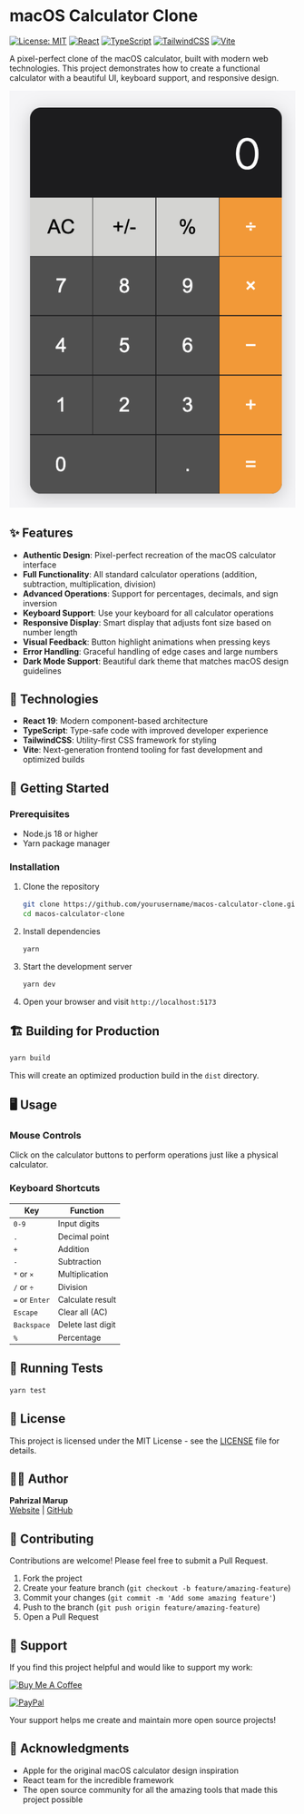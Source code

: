 # macOS Calculator Clone

[![License: MIT](https://img.shields.io/badge/License-MIT-blue.svg)](https://opensource.org/licenses/MIT)
[![React](https://img.shields.io/badge/React-19.0.0-61DAFB?logo=react)](https://reactjs.org/)
[![TypeScript](https://img.shields.io/badge/TypeScript-5.7.2-3178C6?logo=typescript)](https://www.typescriptlang.org/)
[![TailwindCSS](https://img.shields.io/badge/TailwindCSS-4.0.14-38B2AC?logo=tailwind-css)](https://tailwindcss.com/)
[![Vite](https://img.shields.io/badge/Vite-6.2.0-646CFF?logo=vite)](https://vitejs.dev/)

A pixel-perfect clone of the macOS calculator, built with modern web technologies. This project demonstrates how to create a functional calculator with a beautiful UI, keyboard support, and responsive design.

![Calculator Preview](https://raw.githubusercontent.com/pahrizal/macos-calculator-clone/main/calculator-preview.png)

## ✨ Features

- **Authentic Design**: Pixel-perfect recreation of the macOS calculator interface
- **Full Functionality**: All standard calculator operations (addition, subtraction, multiplication, division)
- **Advanced Operations**: Support for percentages, decimals, and sign inversion
- **Keyboard Support**: Use your keyboard for all calculator operations
- **Responsive Display**: Smart display that adjusts font size based on number length
- **Visual Feedback**: Button highlight animations when pressing keys
- **Error Handling**: Graceful handling of edge cases and large numbers
- **Dark Mode Support**: Beautiful dark theme that matches macOS design guidelines

## 🔧 Technologies

- **React 19**: Modern component-based architecture
- **TypeScript**: Type-safe code with improved developer experience
- **TailwindCSS**: Utility-first CSS framework for styling
- **Vite**: Next-generation frontend tooling for fast development and optimized builds

## 🚀 Getting Started

### Prerequisites

- Node.js 18 or higher
- Yarn package manager

### Installation

1. Clone the repository
   ```bash
   git clone https://github.com/yourusername/macos-calculator-clone.git
   cd macos-calculator-clone
   ```

2. Install dependencies
   ```bash
   yarn
   ```

3. Start the development server
   ```bash
   yarn dev
   ```

4. Open your browser and visit `http://localhost:5173`

## 🏗️ Building for Production

```bash
yarn build
```

This will create an optimized production build in the `dist` directory.

## 🖥️ Usage

### Mouse Controls
Click on the calculator buttons to perform operations just like a physical calculator.

### Keyboard Shortcuts

| Key | Function |
|-----|----------|
| `0-9` | Input digits |
| `.` | Decimal point |
| `+` | Addition |
| `-` | Subtraction |
| `*` or `×` | Multiplication |
| `/` or `÷` | Division |
| `=` or `Enter` | Calculate result |
| `Escape` | Clear all (AC) |
| `Backspace` | Delete last digit |
| `%` | Percentage |

## 🧪 Running Tests

```bash
yarn test
```

## 📄 License

This project is licensed under the MIT License - see the [LICENSE](LICENSE) file for details.

## 👨‍💻 Author

**Pahrizal Marup**  
[Website](https://www.pahrizal.dev) | [GitHub](https://github.com/pahrizal)

## 🤝 Contributing

Contributions are welcome! Please feel free to submit a Pull Request.

1. Fork the project
2. Create your feature branch (`git checkout -b feature/amazing-feature`)
3. Commit your changes (`git commit -m 'Add some amazing feature'`)
4. Push to the branch (`git push origin feature/amazing-feature`)
5. Open a Pull Request

## 💝 Support

If you find this project helpful and would like to support my work:

[![Buy Me A Coffee](https://img.shields.io/badge/Buy%20Me%20A%20Coffee-FFDD00?style=for-the-badge&logo=buy-me-a-coffee&logoColor=black)](https://www.buymeacoffee.com/pahrizal)

[![PayPal](https://img.shields.io/badge/PayPal-00457C?style=for-the-badge&logo=paypal&logoColor=white)](https://paypal.me/PahrizalMarup)

Your support helps me create and maintain more open source projects!

## 🙏 Acknowledgments

- Apple for the original macOS calculator design inspiration
- React team for the incredible framework
- The open source community for all the amazing tools that made this project possible
